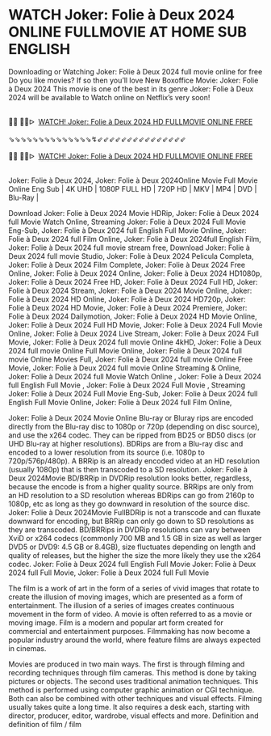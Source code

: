 WATCH Joker: Folie à Deux 2024 ONLINE FULLMOVIE AT HOME SUB ENGLISH
=
Downloading or Watching Joker: Folie à Deux 2024 full movie online for free Do you like movies? If so then you’ll love New Boxoffice Movie: Joker: Folie à Deux 2024 This movie is one of the best in its genre Joker: Folie à Deux 2024 will be available to Watch online on Netflix’s very soon!

<div><br /></div><div>🔴🔴 🔴🔴ᐅ&nbsp;&nbsp;<a href="https://t.co/rh4AGzfeIG">WATCH! Joker: Folie à Deux 2024 HD FULLMOVIE ONLINE FREE</a></div><div><br /></div><div><div>⇘⇘⇘⇘⇘⇘⇘⇘⇘⇘⇘⇘⇘⇘↯⇙⇙⇙⇙⇙⇙⇙⇙⇙⇙⇙⇙⇙⇙⇙</div></div><div><br /></div><div><div><div>🔴🔴 🔴🔴ᐅ&nbsp;&nbsp;<a href="https://t.co/4qTCUi7IWN">WATCH! Joker: Folie à Deux 2024 HD FULLMOVIE ONLINE FREE</a></div></div></div><div><br /></div>

Joker: Folie à Deux 2024, Joker: Folie à Deux 2024Online Movie Full Movie Online Eng Sub
| 4K UHD | 1080P FULL HD | 720P HD | MKV | MP4 | DVD | Blu-Ray |

Download Joker: Folie à Deux 2024 Movie HDRip,
Joker: Folie à Deux 2024 full Movie Watch Online,
Streaming Joker: Folie à Deux 2024 Full Movie Eng-Sub,
Joker: Folie à Deux 2024 full English Full Movie Online,
Joker: Folie à Deux 2024 full Film Online,
Joker: Folie à Deux 2024full English Film,
Joker: Folie à Deux 2024 full movie stream free,
Download Joker: Folie à Deux 2024 full movie Studio,
Joker: Folie à Deux 2024 Pelicula Completa,
Joker: Folie à Deux 2024 Film Complete,
Joker: Folie à Deux 2024 Free Online,
Joker: Folie à Deux 2024 Online,
Joker: Folie à Deux 2024 HD1080p,
Joker: Folie à Deux 2024 Free HD,
Joker: Folie à Deux 2024 Full HD,
Joker: Folie à Deux 2024 Stream,
Joker: Folie à Deux 2024 Movie Online,
Joker: Folie à Deux 2024 HD Online,
Joker: Folie à Deux 2024 HD720p,
Joker: Folie à Deux 2024 HD Movie,
Joker: Folie à Deux 2024 Premiere,
Joker: Folie à Deux 2024 Dailymotion,
Joker: Folie à Deux 2024 HD Movie Online,
Joker: Folie à Deux 2024 Full HD Movie,
Joker: Folie à Deux 2024 Full Movie Online,
Joker: Folie à Deux 2024 Live Stream,
Joker: Folie à Deux 2024 Full Movie,
Joker: Folie à Deux 2024 full movie Online 4kHD,
Joker: Folie à Deux 2024 full movie Online Full Movie Online,
Joker: Folie à Deux 2024 full movie Online Movies Full,
Joker: Folie à Deux 2024 full movie Online Free Movie,
Joker: Folie à Deux 2024 full movie Online Streaming & Online,
Joker: Folie à Deux 2024 full Movie Watch Online ,
Joker: Folie à Deux 2024 full English Full Movie ,
Joker: Folie à Deux 2024 Full Movie ,
Streaming Joker: Folie à Deux 2024 Full Movie Eng-Sub,
Joker: Folie à Deux 2024 full English Full Movie Online,
Joker: Folie à Deux 2024 full Film Online,


Joker: Folie à Deux 2024 Movie Online Blu-ray or Bluray rips are encoded directly from the Blu-ray disc to 1080p or 720p (depending on disc source), and use the x264 codec. They can be ripped from BD25 or BD50 discs (or UHD Blu-ray at higher resolutions). BDRips are from a Blu-ray disc and encoded to a lower resolution from its source (i.e. 1080p to 720p/576p/480p). A BRRip is an already encoded video at an HD resolution (usually 1080p) that is then transcoded to a SD resolution. Joker: Folie à Deux 2024Movie BD/BRRip in DVDRip resolution looks better, regardless, because the encode is from a higher quality source. BRRips are only from an HD resolution to a SD resolution whereas BDRips can go from 2160p to 1080p, etc as long as they go downward in resolution of the source disc. Joker: Folie à Deux 2024Movie FullBDRip is not a transcode and can fluxate downward for encoding, but BRRip can only go down to SD resolutions as they are transcoded. BD/BRRips in DVDRip resolutions can vary between XviD or x264 codecs (commonly 700 MB and 1.5 GB in size as well as larger DVD5 or DVD9: 4.5 GB or 8.4GB), size fluctuates depending on length and quality of releases, but the higher the size the more likely they use the x264 codec. 
Joker: Folie à Deux 2024 full English Full Movie Joker: Folie à Deux 2024 full Full Movie, Joker: Folie à Deux 2024 full Full Movie 

The film is a work of art in the form of a series of vivid images that rotate to create the illusion of moving images, which are presented as a form of entertainment. The illusion of a series of images creates continuous movement in the form of video. A movie is often referred to as a movie or moving image. Film is a modern and popular art form created for commercial and entertainment purposes. Filmmaking has now become a popular industry around the world, where feature films are always expected in cinemas.

Movies are produced in two main ways. The first is through filming and recording techniques through film cameras. This method is done by taking pictures or objects. The second uses traditional animation techniques. This method is performed using computer graphic animation or CGI technique. Both can also be combined with other techniques and visual effects. Filming usually takes quite a long time. It also requires a desk each, starting with director, producer, editor, wardrobe, visual effects and more. Definition and definition of film / film
